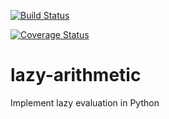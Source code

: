 [![Build Status](https://travis-ci.org/scotchka/lazy_arithmetic.svg?branch=master)](https://travis-ci.org/scotchka/lazy_arithmetic)

[![Coverage Status](https://coveralls.io/repos/github/scotchka/lazy_arithmetic/badge.svg?branch=master)](https://coveralls.io/github/scotchka/lazy_arithmetic?branch=master)

# lazy-arithmetic
Implement lazy evaluation in Python

